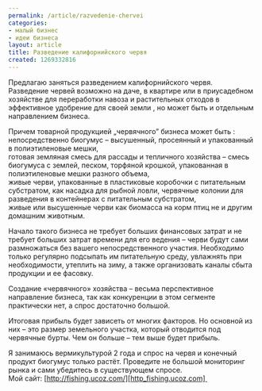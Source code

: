 ```yaml
---
permalink: /article/razvedenie-chervei
categories:
- малый бизнес
- идеи бизнеса
layout: article
title: Разведение калифорнийского червя
created: 1269332816
---
```

Предлагаю заняться разведением калифорнийского червя.  
Разведение червей возможно на даче, в квартире или в приусадебном хозяйстве для переработки навоза и растительных отходов в эффективное удобрение для своей земли , но может быть и отдельным направлением бизнеса.

  
Причем товарной продукцией „червячного” бизнеса может быть :  
непосредственно биогумус – высушенный, просеянный и упакованный в полиэтиленовые мешки,  
готовая земляная смесь для рассады и тепличного хозяйства – смесь биогумуса с землей, песком, торфяной крошкой, упакованная в полиэтиленовые мешки разного объема,  
живые черви, упакованные в пластиковые коробочки с питательным субстратом, как насадка для рыбной ловли, червячные колонии для разведения в контейнерах с питательным субстратом,  
живые или высушенные черви как биомасса на корм птиц не и другим домашним животным.  
  
Начало такого бизнеса не требует больших финансовых затрат и не требует больших затрат времени для его ведения – черви будут сами размножаться без вашего непосредственного участия. Необходимо только регулярно подсыпать им питательную среду, увлажнять при необходимости, утеплить на зиму, а также организовать каналы сбыта продукции и ее фасовку.  
  
Создание «червячного» хозяйства – весьма перспективное направление бизнеса, так как конкуренции в этом сегменте практически нет, а спрос достаточно большой.  
  
Итоговая прибыль будет зависеть от многих факторов. Но основной из них – это размер земельного участка, который отводится под червячные бурты. Чем он больше – тем выше будет прибыль.  
  
Я занимаюсь вермикультурой 2 года и спрос на червя и конечный продукт биогумус только растёт. Проведите не большой мониторинг рынка и сами убедитесь в существующем спросе.  
Мой сайт: [http://fishing.ucoz.com/][http_fishing.ucoz.com] 


[http_fishing.ucoz.com]: http://fishing.ucoz.com/
